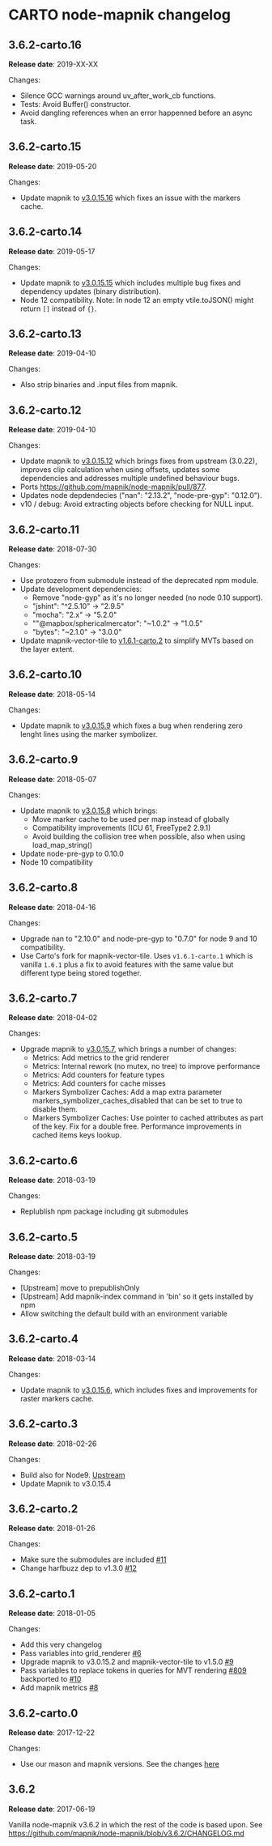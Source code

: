 # CARTO node-mapnik changelog

## 3.6.2-carto.16

**Release date**: 2019-XX-XX

Changes:
 - Silence GCC warnings around uv_after_work_cb functions.
 - Tests: Avoid Buffer() constructor.
 - Avoid dangling references when an error happenned before an async task.

## 3.6.2-carto.15

**Release date**: 2019-05-20

Changes:
 - Update mapnik to [v3.0.15.16](https://github.com/CartoDB/mapnik/blob/v3.0.15.16/CHANGELOG.carto.md#301516) which fixes an issue with the markers cache.


## 3.6.2-carto.14

**Release date**: 2019-05-17

Changes:
 - Update mapnik to [v3.0.15.15](https://github.com/CartoDB/mapnik/blob/v3.0.15.15/CHANGELOG.carto.md#301515) which includes multiple bug fixes and dependency updates (binary distribution).
 - Node 12 compatibility. Note: In node 12 an empty vtile.toJSON() might return `[]` instead of `{}`.

## 3.6.2-carto.13

**Release date**: 2019-04-10

Changes:
 - Also strip binaries and .input files from mapnik.

## 3.6.2-carto.12

**Release date**: 2019-04-10

Changes:
 - Update mapnik to [v3.0.15.12](https://github.com/CartoDB/mapnik/blob/v3.0.15.12/CHANGELOG.carto.md#301512) which brings fixes from upstream (3.0.22), improves clip calculation when using offsets, updates some dependencies and addresses multiple undefined behaviour bugs.
 - Ports https://github.com/mapnik/node-mapnik/pull/877.
 - Updates node depdendecies ("nan": "2.13.2", "node-pre-gyp": "0.12.0").
 - v10 / debug: Avoid extracting objects before checking for NULL input.

## 3.6.2-carto.11

**Release date**: 2018-07-30

Changes:
 - Use protozero from submodule instead of the deprecated npm module.
 - Update development dependencies:
    - Remove "node-gyp" as it's no longer needed (no node 0.10 support).
    - "jshint": "^2.5.10" -> "2.9.5"
    - "mocha": "2.x" -> "5.2.0"
    - ""@mapbox/sphericalmercator": "~1.0.2" -> "1.0.5"
    - "bytes": "~2.1.0" -> "3.0.0"
 - Update mapnik-vector-tile to [v1.6.1-carto.2](https://github.com/CartoDB/mapnik-vector-tile/blob/v1.6.1-carto/CHANGELOG.carto.md#161-carto2) to simplify MVTs based on the layer extent.

## 3.6.2-carto.10

**Release date**: 2018-05-14

Changes:
 - Update mapnik to [v3.0.15.9](https://github.com/CartoDB/mapnik/blob/v3.0.15.9/CHANGELOG.carto.md#30159) which fixes a bug when rendering zero lenght lines using the marker symbolizer.

## 3.6.2-carto.9

**Release date**: 2018-05-07

Changes:
 - Update mapnik to [v3.0.15.8](https://github.com/CartoDB/mapnik/blob/v3.0.15.8/CHANGELOG.carto.md#30158) which brings:
   - Move marker cache to be used per map instead of globally
   - Compatibility improvements (ICU 61, FreeType2 2.9.1)
   - Avoid building the collision tree when possible, also when using load_map_string()
 - Update node-pre-gyp to 0.10.0
 - Node 10 compatibility

## 3.6.2-carto.8

**Release date**: 2018-04-16

Changes:
 - Upgrade nan to "2.10.0" and node-pre-gyp to "0.7.0" for node 9 and 10 compatibility.
 - Use Carto's fork for mapnik-vector-tile. Uses `v1.6.1-carto.1` which is vanilla `1.6.1` plus a fix to avoid features with the same value but different type being stored together.

## 3.6.2-carto.7

**Release date**: 2018-04-02

Changes:
  - Upgrade mapnik to [v3.0.15.7](https://github.com/CartoDB/mapnik/blob/345a9670e14ab898b8abe44f240be0fb6c37cb98/CHANGELOG.carto.md#30157), which brings a number of changes:
    - Metrics: Add metrics to the grid renderer
    - Metrics: Internal rework (no mutex, no tree) to improve performance
    - Metrics: Add counters for feature types
    - Metrics: Add counters for cache misses
    - Markers Symbolizer Caches: Add a map extra parameter markers_symbolizer_caches_disabled that can be set to true to disable them.
    - Markers Symbolizer Caches: Use pointer to cached attributes as part of the key. Fix for a double free. Performance improvements in cached items keys lookup.

## 3.6.2-carto.6

**Release date**: 2018-03-19

Changes:
  - Replublish npm package including git submodules

## 3.6.2-carto.5

**Release date**: 2018-03-19

Changes:
 - [Upstream] move to prepublishOnly
 - [Upstream] Add mapnik-index command in 'bin' so it gets installed by npm
 - Allow switching the default build with an environment variable

## 3.6.2-carto.4

**Release date**: 2018-03-14

Changes:
 - Update mapnik to [v3.0.15.6](https://github.com/CartoDB/mapnik/blob/v3.0.15-carto/CHANGELOG.carto.md#30156), which includes fixes and improvements for raster markers cache.

## 3.6.2-carto.3

**Release date**: 2018-02-26

Changes:
 - Build also for Node9. [Upstream](https://github.com/mapnik/node-mapnik/commit/690f351c20cb5d08e57df5033d70d13417625da7)
 - Update Mapnik to v3.0.15.4


## 3.6.2-carto.2

**Release date**: 2018-01-26

Changes:
 - Make sure the submodules are included [#11](https://github.com/CartoDB/node-mapnik/pull/11)
 - Change harfbuzz dep to v1.3.0 [#12](https://github.com/CartoDB/node-mapnik/pull/12)


## 3.6.2-carto.1

**Release date**: 2018-01-05

Changes:
 - Add this very changelog
 - Pass variables into grid_renderer [#6](https://github.com/CartoDB/node-mapnik/pull/6)
 - Upgrade mapnik to v3.0.15.2 and mapnik-vector-tile to v1.5.0 [#9](https://github.com/CartoDB/node-mapnik/pull/9)
 - Pass variables to replace tokens in queries for MVT rendering [#809](https://github.com/mapnik/node-mapnik/pull/809) backported to [#10](https://github.com/CartoDB/node-mapnik/pull/10)
 - Add mapnik metrics [#8](https://github.com/CartoDB/node-mapnik/pull/8)


## 3.6.2-carto.0

**Release date**: 2017-12-22

Changes:
 - Use our mason and mapnik versions. See the changes [here](https://github.com/CartoDB/node-mapnik/compare/v3.6.2...v3.6.2-carto.0?expand=1)


## 3.6.2

**Release date**: 2017-06-19

Vanilla node-mapnik v3.6.2 in which the rest of the code is based upon. See https://github.com/mapnik/node-mapnik/blob/v3.6.2/CHANGELOG.md
